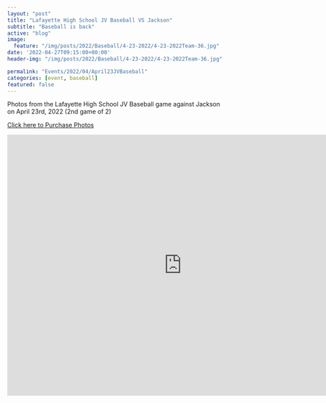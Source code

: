 ```yaml
---
layout: "post"
title: "Lafayette High School JV Baseball VS Jackson"
subtitle: "Baseball is back"
active: "blog"
image:
  feature: "/img/posts/2022/Baseball/4-23-2022/4-23-2022Team-36.jpg"
date: '2022-04-27T09:15:00+00:00'
header-img: "/img/posts/2022/Baseball/4-23-2022/4-23-2022Team-36.jpg"

permalink: "Events/2022/04/April23JVBaseball"
categories: [event, baseball]
featured: false
---
```


Photos from the Lafayette High School JV Baseball game against Jackson on April 23rd, 2022 (2nd game of 2)

[Click here to Purchase Photos](https://photos.rainbowmarks.com/2022/Baseball/Lafayette-JV-4-23-2022)

<iframe src="https://photos.rainbowmarks.com/frame/slideshow?key=N8JmTn&speed=3&transition=fade&autoStart=1&captions=0&navigation=0&playButton=0&randomize=0&transitionSpeed=2" width="800" height="600" frameborder="no" scrolling="no"></iframe>